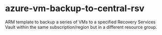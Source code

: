 # azure-vm-backup-to-central-rsv
ARM template to backup a series of VMs to a specified Recovery Services Vault within the same subscription/region but in a different resource group.
